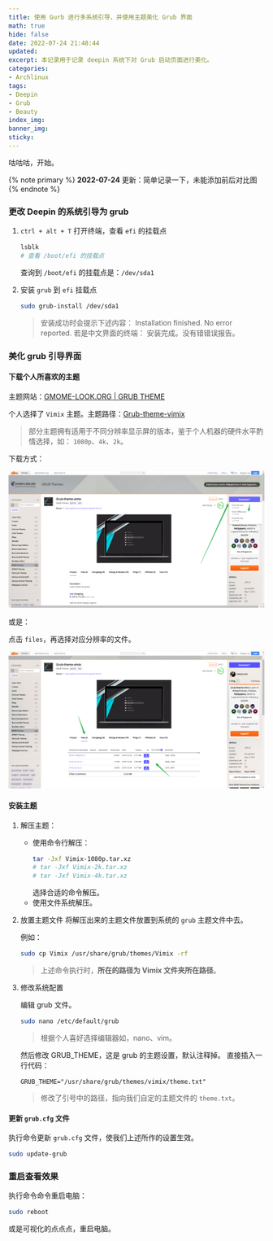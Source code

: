 ```yaml
---
title: 使用 Gurb 进行多系统引导，并使用主题美化 Grub 界面
math: true
hide: false
date: 2022-07-24 21:48:44
updated:
excerpt: 本记录用于记录 deepin 系统下对 Grub 启动页面进行美化。
categories:
- Archlinux
tags:
- Deepin
- Grub
- Beauty
index_img:
banner_img:
sticky:
---
```


咕咕咕，开始。

{% note primary %}
**2022-07-24** 更新：简单记录一下，未能添加前后对比图
{% endnote %}

### 更改 Deepin 的系统引导为 grub

1. `ctrl + alt + T` 打开终端，查看 `efi` 的挂载点
   
    ```bash
    lsblk
    # 查看 /boot/efi 的挂载点 
    ```

    查询到 `/boot/efi` 的挂载点是：`/dev/sda1`
2. 安装 `grub` 到 `efi` 挂载点
   
   ```bash
   sudo grub-install /dev/sda1
   ```
   > 安装成功时会提示下述内容：
   > Installation finished. No error reported.
   > 若是中文界面的终端：
   > 安装完成。没有错错误报告。

### 美化 grub 引导界面

#### 下载个人所喜欢的主题

主题网站：[GMOME-LOOK.ORG | GRUB THEME](https://www.gnome-look.org/browse?cat=109&ord=rating)

个人选择了 `Vimix` 主题。主题路径：[Grub-theme-vimix](https://www.gnome-look.org/p/1009236)

> 部分主题拥有适用于不同分辨率显示屏的版本，鉴于个人机器的硬件水平酌情选择，如：
> `1080p`、`4k`、`2k`。

下载方式：

![](https://raw.githubusercontent.com/Muxiner/BlogImages/main/md_img20220724221058.png)

或是：

点击 `files`，再选择对应分辨率的文件。

![](https://raw.githubusercontent.com/Muxiner/BlogImages/main/md_img20220724221532.png)

#### 安装主题

1. 解压主题：
   + 使用命令行解压：
        ```bash
        tar -Jxf Vimix-1080p.tar.xz
        # tar -Jxf Vimix-2k.tar.xz
        # tar -Jxf Vimix-4k.tar.xz
        ```
      选择合适的命令解压。
   + 使用文件系统解压。 

2. 放置主题文件
   将解压出来的主题文件放置到系统的 `grub` 主题文件中去。

   例如：
   ```bash
   sudo cp Vimix /usr/share/grub/themes/Vimix -rf
   ```
   > 上述命令执行时，**所在的路径为 Vimix 文件夹所在路径**。

3. 修改系统配置

    编辑 grub 文件。

    ```bash
    sudo nano /etc/default/grub
    ```
    > 根据个人喜好选择编辑器如，nano、vim。

    然后修改 GRUB_THEME，这是 grub 的主题设置，默认注释掉。
    直接插入一行代码：
    ```
    GRUB_THEME="/usr/share/grub/themes/vimix/theme.txt"
    ```
    > 修改了引号中的路径，指向我们自定的主题文件的 `theme.txt`。

#### 更新 `grub.cfg` 文件

执行命令更新 `grub.cfg` 文件，使我们上述所作的设置生效。

```bash
sudo update-grub
```

### 重启查看效果

执行命令命令重启电脑：
```bash
sudo reboot
```

或是可视化的点点点，重启电脑。